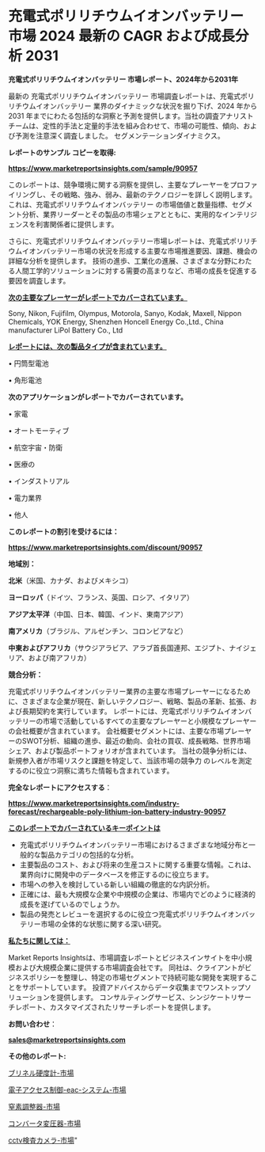 # 充電式ポリリチウムイオンバッテリー 市場 2024 最新の CAGR および成長分析 2031

<strong>充電式ポリリチウムイオンバッテリー 市場レポート、2024年から2031年</strong>

最新の 充電式ポリリチウムイオンバッテリー 市場調査レポートは、充電式ポリリチウムイオンバッテリー 業界のダイナミックな状況を掘り下げ、2024 年から 2031 年までにわたる包括的な洞察と予測を提供します。当社の調査アナリスト チームは、定性的手法と定量的手法を組み合わせて、市場の可能性、傾向、および予測を注意深く調査しました。 セグメンテーションダイナミクス。



<strong>レポートのサンプル コピーを取得:</strong> <a href=https://www.marketreportsinsights.com/sample/90957>

<strong><u>https://www.marketreportsinsights.com/sample/90957</u></strong></a>

このレポートは、競争環境に関する洞察を提供し、主要なプレーヤーをプロファイリングし、その戦略、強み、弱み、最新のテクノロジーを詳しく説明します。 これは、充電式ポリリチウムイオンバッテリー の市場価値と数量指標、セグメント分析、業界リーダーとその製品の市場シェアとともに、実用的なインテリジェンスを利害関係者に提供します。

さらに、充電式ポリリチウムイオンバッテリー市場レポートは、充電式ポリリチウムイオンバッテリー市場の状況を形成する主要な市場推進要因、課題、機会の詳細な分析を提供します。 技術の進歩、工業化の進展、さまざまな分野にわたる人間工学的ソリューションに対する需要の高まりなど、市場の成長を促進する要因を調査します。



<strong><u>次の主要なプレーヤーがレポートでカバーされています。</u></strong>

Sony, Nikon, Fujifilm, Olympus, Motorola, Sanyo, Kodak, Maxell, Nippon Chemicals, YOK Energy, Shenzhen Honcell Energy Co.,Ltd., China manufacturer LiPol Battery Co., Ltd



<strong><u><b>レポートには、次の製品タイプが含まれています。</b></u></strong>

• 円筒型電池

• 角形電池



<strong><b>次のアプリケーションがレポートでカバーされています。</b></strong>

• 家電

• オートモーティブ

• 航空宇宙・防衛

• 医療の

• インダストリアル

• 電力業界

• 他人



<strong><b>このレポートの割引を受けるには：</b></strong><a href=https://www.marketreportsinsights.com/discount/90957>

<strong><u>https://www.marketreportsinsights.com/discount/90957</u></strong></a>



<strong>地域別：</strong>



<strong>北米</strong>（米国、カナダ、およびメキシコ）



<strong>ヨーロッパ</strong>（ドイツ、フランス、英国、ロシア、イタリア）



<strong>アジア太平洋</strong>（中国、日本、韓国、インド、東南アジア）



<strong>南アメリカ</strong>（ブラジル、アルゼンチン、コロンビアなど）



<strong>中東およびアフリカ</strong>（サウジアラビア、アラブ首長国連邦、エジプト、ナイジェリア、および南アフリカ）



<strong>競合分析：</strong>

充電式ポリリチウムイオンバッテリー業界の主要な市場プレーヤーになるために、さまざまな企業が現在、新しいテクノロジー、戦略、製品の革新、拡張、および長期契約を実行しています。 レポートには、充電式ポリリチウムイオンバッテリーの市場で活動しているすべての主要なプレーヤーと小規模なプレーヤーの会社概要が含まれています。 会社概要セグメントには、主要な市場プレーヤーのSWOT分析、組織の進歩、最近の動向、会社の買収、成長戦略、世界市場シェア、および製品ポートフォリオが含まれています。 当社の競争分析には、新規参入者が市場リスクと課題を特定して、当該市場の競争力 のレベルを測定するのに役立つ洞察に満ちた情報も含まれています。



<strong>完全なレポートにアクセスする</strong>：

<a href=https://www.marketreportsinsights.com/industry-forecast/rechargeable-poly-lithium-ion-battery-industry-90957>

<strong><u>https://www.marketreportsinsights.com/industry-forecast/rechargeable-poly-lithium-ion-battery-industry-90957</u></strong></a>



<strong><u><b>このレポートでカバーされているキーポイントは</b></u></strong>
<ul>
  <li>充電式ポリリチウムイオンバッテリー市場におけるさまざまな地域分布と一般的な製品カテゴリの包括的な分析。</li>
  <li>主要製品のコスト、および将来の生産コストに関する重要な情報。これは、業界向けに開発中のデータベースを修正するのに役立ちます。</li>
  <li>市場への参入を検討している新しい組織の徹底的な内訳分析。</li>
  <li>正確には、最も大規模な企業や中規模の企業は、市場内でどのように経済的成長を遂げているのでしょうか。</li>
  <li>製品の発売とレビューを選択するのに役立つ充電式ポリリチウムイオンバッテリー市場の全体的な状態に関する深い研究。</li>
</ul>


<strong><u><b>私たちに関しては：</b></u></strong>

Market Reports Insightsは、市場調査レポートとビジネスインサイトを中小規模および大規模企業に提供する市場調査会社です。 同社は、クライアントがビジネスポリシーを整理し、特定の市場セグメントで持続可能な開発を実現することをサポートしています。 投資アドバイスからデータ収集までワンストップソリューションを提供します。 コンサルティングサービス、シンジケートリサーチレポート、カスタマイズされたリサーチレポートを提供します。



<strong><b>お問い合わせ</b></strong>：

<a href=mailto:sales@marketreportsinsights.com>

<strong><u>sales@marketreportsinsights.com</u></strong></a>



<strong>その他のレポート:</strong>

<a href=https://www.linkedin.com/pulse/ブリネル硬度計-市場-2023-収益と成長ドライバー-2030-data-dive-discoveries-24-analysis-bwtgf/>ブリネル硬度計-市場</a>

<a href=https://www.linkedin.com/pulse/電子アクセス制御-eac-システム-市場-2023-競争分析と事業成長-nd6if/>電子アクセス制御-eac-システム-市場</a>

<a href=https://www.linkedin.com/pulse/窒素調整器-市場-2023-swot-分析と最新イノベーション-2030-meprf/>窒素調整器-市場</a>

<a href=https://www.linkedin.com/pulse/コンバータ変圧器-市場-2023-swot-分析と成長率-2030-data-dive-discoveries-24-analysis-yhpof/>コンバータ変圧器-市場</a>

<a href=https://www.linkedin.com/pulse/cctv検査カメラ-市場-2023-swot-分析と最新イノベーション-4cepf/>cctv検査カメラ-市場</a>"
